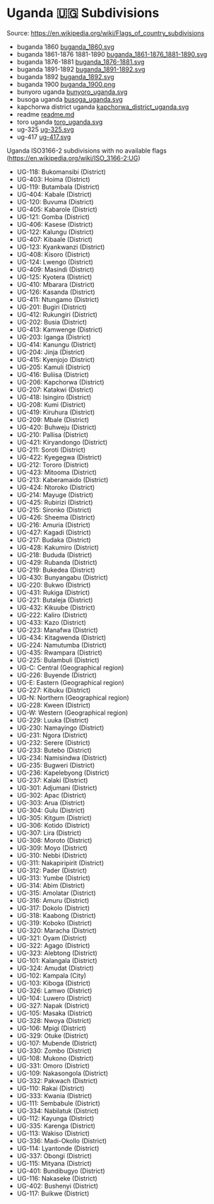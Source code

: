 # Uganda 🇺🇬 Subdivisions

Source: https://en.wikipedia.org/wiki/Flags_of_country_subdivisions

* buganda 1860 [buganda_1860.svg](https://github.com/amckenna41/iso3166-flag-icons/blob/main/iso3166-2-icons/UG/buganda_1860.svg)
* buganda 1861-1876 1881-1890 [buganda_1861-1876_1881-1890.svg](https://github.com/amckenna41/iso3166-flag-icons/blob/main/iso3166-2-icons/UG/buganda_1861-1876_1881-1890.svg)
* buganda 1876-1881 [buganda_1876-1881.svg](https://github.com/amckenna41/iso3166-flag-icons/blob/main/iso3166-2-icons/UG/buganda_1876-1881.svg)
* buganda 1891-1892 [buganda_1891-1892.svg](https://github.com/amckenna41/iso3166-flag-icons/blob/main/iso3166-2-icons/UG/buganda_1891-1892.svg)
* buganda 1892 [buganda_1892.svg](https://github.com/amckenna41/iso3166-flag-icons/blob/main/iso3166-2-icons/UG/buganda_1892.svg)
* buganda 1900 [buganda_1900.png](https://github.com/amckenna41/iso3166-flag-icons/blob/main/iso3166-2-icons/UG/buganda_1900.png)
* bunyoro uganda [bunyoro_uganda.svg](https://github.com/amckenna41/iso3166-flag-icons/blob/main/iso3166-2-icons/UG/bunyoro_uganda.svg)
* busoga uganda [busoga_uganda.svg](https://github.com/amckenna41/iso3166-flag-icons/blob/main/iso3166-2-icons/UG/busoga_uganda.svg)
* kapchorwa district uganda [kapchorwa_district_uganda.svg](https://github.com/amckenna41/iso3166-flag-icons/blob/main/iso3166-2-icons/UG/kapchorwa_district_uganda.svg)
* readme [readme.md](https://github.com/amckenna41/iso3166-flag-icons/blob/main/iso3166-2-icons/UG/readme.md)
* toro uganda [toro_uganda.svg](https://github.com/amckenna41/iso3166-flag-icons/blob/main/iso3166-2-icons/UG/toro_uganda.svg)
* ug-325 [ug-325.svg](https://github.com/amckenna41/iso3166-flag-icons/blob/main/iso3166-2-icons/UG/ug-325.svg)
* ug-417 [ug-417.svg](https://github.com/amckenna41/iso3166-flag-icons/blob/main/iso3166-2-icons/UG/ug-417.svg)

Uganda ISO3166-2 subdivisions with no available flags (https://en.wikipedia.org/wiki/ISO_3166-2:UG)

* UG-118: Bukomansibi (District)
* UG-403: Hoima (District)
* UG-119: Butambala (District)
* UG-404: Kabale (District)
* UG-120: Buvuma (District)
* UG-405: Kabarole (District)
* UG-121: Gomba (District)
* UG-406: Kasese (District)
* UG-122: Kalungu (District)
* UG-407: Kibaale (District)
* UG-123: Kyankwanzi (District)
* UG-408: Kisoro (District)
* UG-124: Lwengo (District)
* UG-409: Masindi (District)
* UG-125: Kyotera (District)
* UG-410: Mbarara (District)
* UG-126: Kasanda (District)
* UG-411: Ntungamo (District)
* UG-201: Bugiri (District)
* UG-412: Rukungiri (District)
* UG-202: Busia (District)
* UG-413: Kamwenge (District)
* UG-203: Iganga (District)
* UG-414: Kanungu (District)
* UG-204: Jinja (District)
* UG-415: Kyenjojo (District)
* UG-205: Kamuli (District)
* UG-416: Buliisa (District)
* UG-206: Kapchorwa (District)
* UG-207: Katakwi (District)
* UG-418: Isingiro (District)
* UG-208: Kumi (District)
* UG-419: Kiruhura (District)
* UG-209: Mbale (District)
* UG-420: Buhweju (District)
* UG-210: Pallisa (District)
* UG-421: Kiryandongo (District)
* UG-211: Soroti (District)
* UG-422: Kyegegwa (District)
* UG-212: Tororo (District)
* UG-423: Mitooma (District)
* UG-213: Kaberamaido (District)
* UG-424: Ntoroko (District)
* UG-214: Mayuge (District)
* UG-425: Rubirizi (District)
* UG-215: Sironko (District)
* UG-426: Sheema (District)
* UG-216: Amuria (District)
* UG-427: Kagadi (District)
* UG-217: Budaka (District)
* UG-428: Kakumiro (District)
* UG-218: Bududa (District)
* UG-429: Rubanda (District)
* UG-219: Bukedea (District)
* UG-430: Bunyangabu (District)
* UG-220: Bukwo (District)
* UG-431: Rukiga (District)
* UG-221: Butaleja (District)
* UG-432: Kikuube (District)
* UG-222: Kaliro (District)
* UG-433: Kazo (District)
* UG-223: Manafwa (District)
* UG-434: Kitagwenda (District)
* UG-224: Namutumba (District)
* UG-435: Rwampara (District)
* UG-225: Bulambuli (District)
* UG-C: Central (Geographical region)
* UG-226: Buyende (District)
* UG-E: Eastern (Geographical region)
* UG-227: Kibuku (District)
* UG-N: Northern (Geographical region)
* UG-228: Kween (District)
* UG-W: Western (Geographical region)
* UG-229: Luuka (District)
* UG-230: Namayingo (District)
* UG-231: Ngora (District)
* UG-232: Serere (District)
* UG-233: Butebo (District)
* UG-234: Namisindwa (District)
* UG-235: Bugweri (District)
* UG-236: Kapelebyong (District)
* UG-237: Kalaki (District)
* UG-301: Adjumani (District)
* UG-302: Apac (District)
* UG-303: Arua (District)
* UG-304: Gulu (District)
* UG-305: Kitgum (District)
* UG-306: Kotido (District)
* UG-307: Lira (District)
* UG-308: Moroto (District)
* UG-309: Moyo (District)
* UG-310: Nebbi (District)
* UG-311: Nakapiripirit (District)
* UG-312: Pader (District)
* UG-313: Yumbe (District)
* UG-314: Abim (District)
* UG-315: Amolatar (District)
* UG-316: Amuru (District)
* UG-317: Dokolo (District)
* UG-318: Kaabong (District)
* UG-319: Koboko (District)
* UG-320: Maracha (District)
* UG-321: Oyam (District)
* UG-322: Agago (District)
* UG-323: Alebtong (District)
* UG-101: Kalangala (District)
* UG-324: Amudat (District)
* UG-102: Kampala (City)
* UG-103: Kiboga (District)
* UG-326: Lamwo (District)
* UG-104: Luwero (District)
* UG-327: Napak (District)
* UG-105: Masaka (District)
* UG-328: Nwoya (District)
* UG-106: Mpigi (District)
* UG-329: Otuke (District)
* UG-107: Mubende (District)
* UG-330: Zombo (District)
* UG-108: Mukono (District)
* UG-331: Omoro (District)
* UG-109: Nakasongola (District)
* UG-332: Pakwach (District)
* UG-110: Rakai (District)
* UG-333: Kwania (District)
* UG-111: Sembabule (District)
* UG-334: Nabilatuk (District)
* UG-112: Kayunga (District)
* UG-335: Karenga (District)
* UG-113: Wakiso (District)
* UG-336: Madi-Okollo (District)
* UG-114: Lyantonde (District)
* UG-337: Obongi (District)
* UG-115: Mityana (District)
* UG-401: Bundibugyo (District)
* UG-116: Nakaseke (District)
* UG-402: Bushenyi (District)
* UG-117: Buikwe (District)